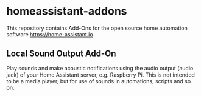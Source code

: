 # homeassistant-addons

This repository contains Add-Ons for the open source home automation software https://home-assistant.io.

## Local Sound Output Add-On
Play sounds and make acoustic notifications using the audio output (audio jack) of your Home Assistant server, e.g. Raspberry Pi. This is not intended to be a media player, but for use of sounds in automations, scripts and so on.